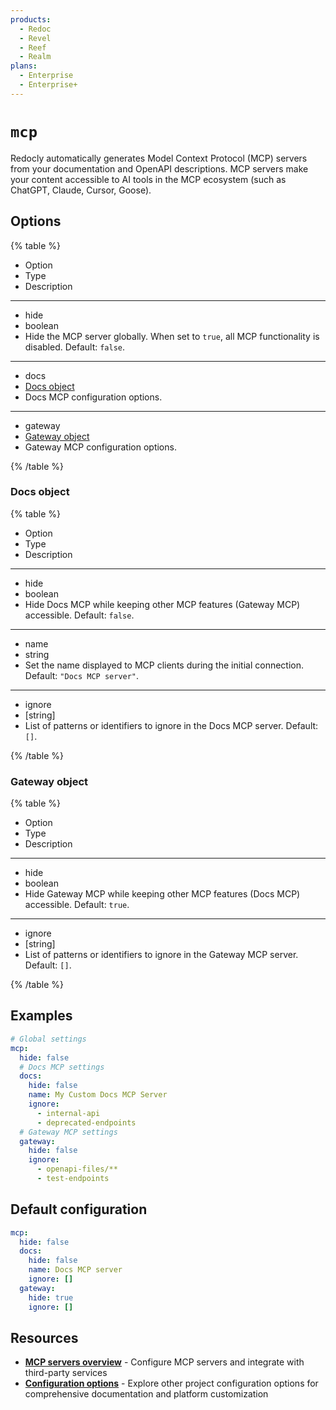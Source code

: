 ```yaml
---
products:
  - Redoc
  - Revel
  - Reef
  - Realm
plans:
  - Enterprise
  - Enterprise+
---
```


# `mcp`

Redocly automatically generates Model Context Protocol (MCP) servers from your documentation and OpenAPI descriptions.
MCP servers make your content accessible to AI tools in the MCP ecosystem (such as ChatGPT, Claude, Cursor, Goose).

## Options

{% table %}

- Option
- Type
- Description

---

- hide
- boolean
- Hide the MCP server globally.
  When set to `true`, all MCP functionality is disabled.
  Default: `false`.

---

- docs
- [Docs object](#docs-object)
- Docs MCP configuration options.

---

- gateway
- [Gateway object](#gateway-object)
- Gateway MCP configuration options.

{% /table %}

### Docs object

{% table %}

- Option
- Type
- Description

---

- hide
- boolean
- Hide Docs MCP while keeping other MCP features (Gateway MCP) accessible.
  Default: `false`.

---

- name
- string
- Set the name displayed to MCP clients during the initial connection.
  Default: `"Docs MCP server"`.

---

- ignore
- [string]
- List of patterns or identifiers to ignore in the Docs MCP server.
  Default: `[]`.

{% /table %}

### Gateway object

{% table %}

- Option
- Type
- Description

---

- hide
- boolean
- Hide Gateway MCP while keeping other MCP features (Docs MCP) accessible.
  Default: `true`.

---

- ignore
- [string]
- List of patterns or identifiers to ignore in the Gateway MCP server.
  Default: `[]`.

{% /table %}

## Examples

```yaml
# Global settings
mcp:
  hide: false
  # Docs MCP settings
  docs:
    hide: false
    name: My Custom Docs MCP Server
    ignore:
      - internal-api
      - deprecated-endpoints
  # Gateway MCP settings
  gateway:
    hide: false
    ignore:
      - openapi-files/**
      - test-endpoints
```

## Default configuration

```yaml
mcp:
  hide: false
  docs:
    hide: false
    name: Docs MCP server
    ignore: []
  gateway:
    hide: true
    ignore: []
```

## Resources

- **[MCP servers overview](../customization/mcp-server/index.md)** - Configure MCP servers and integrate with third-party services
- **[Configuration options](./index.md)** - Explore other project configuration options for comprehensive documentation and platform customization
